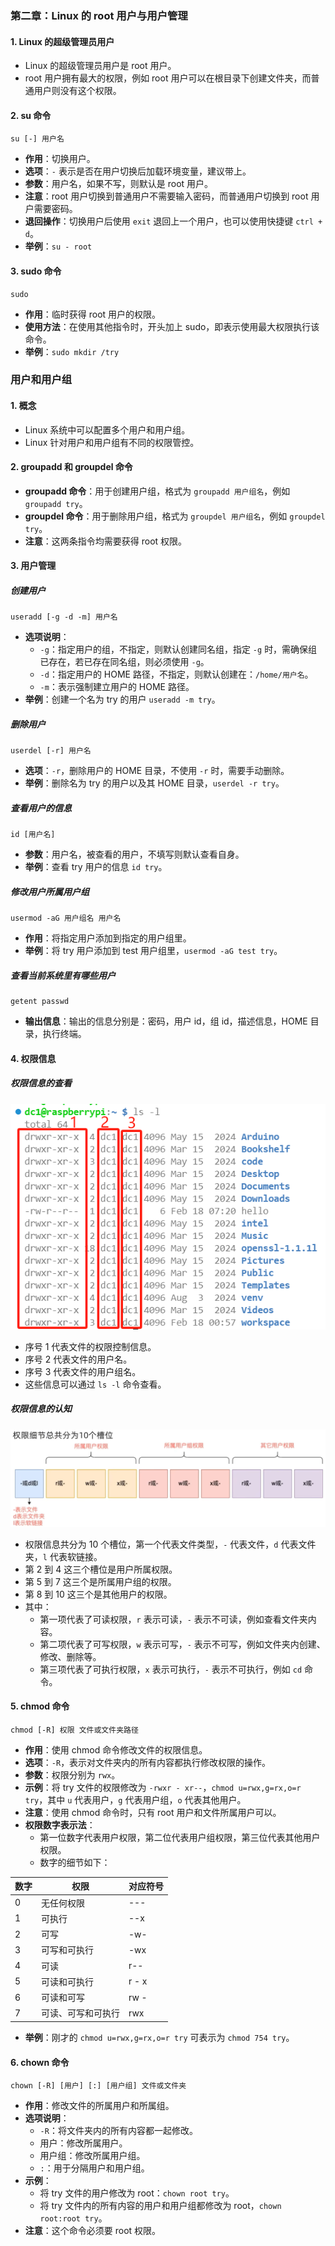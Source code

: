 ### 第二章：Linux 的 root 用户与用户管理

#### 1. Linux 的超级管理员用户
- Linux 的超级管理员用户是 root 用户。
- root 用户拥有最大的权限，例如 root 用户可以在根目录下创建文件夹，而普通用户则没有这个权限。

#### 2. su 命令
```
su [-] 用户名
```
- **作用**：切换用户。
- **选项**：`-` 表示是否在用户切换后加载环境变量，建议带上。
- **参数**：用户名，如果不写，则默认是 root 用户。
- **注意**：root 用户切换到普通用户不需要输入密码，而普通用户切换到 root 用户需要密码。
- **退回操作**：切换用户后使用 `exit` 退回上一个用户，也可以使用快捷键 `ctrl + d`。
- **举例**：`su - root`

#### 3. sudo 命令
```
sudo
```
- **作用**：临时获得 root 用户的权限。
- **使用方法**：在使用其他指令时，开头加上 sudo，即表示使用最大权限执行该命令。
- **举例**：`sudo mkdir /try`

### 用户和用户组

#### 1. 概念
- Linux 系统中可以配置多个用户和用户组。
- Linux 针对用户和用户组有不同的权限管控。

#### 2. groupadd 和 groupdel 命令
- **groupadd 命令**：用于创建用户组，格式为 `groupadd 用户组名`，例如 `groupadd try`。
- **groupdel 命令**：用于删除用户组，格式为 `groupdel 用户组名`，例如 `groupdel try`。
- **注意**：这两条指令均需要获得 root 权限。

#### 3. 用户管理

##### 创建用户
```
useradd [-g -d -m] 用户名
```
- **选项说明**：
    - `-g`：指定用户的组，不指定，则默认创建同名组，指定 `-g` 时，需确保组已存在，若已存在同名组，则必须使用 `-g`。
    - `-d`：指定用户的 HOME 路径，不指定，则默认创建在：`/home/用户名`。
    - `-m`：表示强制建立用户的 HOME 路径。
- **举例**：创建一个名为 try 的用户 `useradd -m try`。

##### 删除用户
```
userdel [-r] 用户名
```
- **选项**：`-r`，删除用户的 HOME 目录，不使用 `-r` 时，需要手动删除。
- **举例**：删除名为 try 的用户以及其 HOME 目录，`userdel -r try`。

##### 查看用户的信息
```
id [用户名]
```
- **参数**：用户名，被查看的用户，不填写则默认查看自身。
- **举例**：查看 try 用户的信息 `id try`。

##### 修改用户所属用户组
```
usermod -aG 用户组名 用户名
```
- **作用**：将指定用户添加到指定的用户组里。
- **举例**：将 try 用户添加到 test 用户组里，`usermod -aG test try`。

##### 查看当前系统里有哪些用户
```
getent passwd
```
- **输出信息**：输出的信息分别是：密码，用户 id，组 id，描述信息，HOME 目录，执行终端。

#### 4. 权限信息

##### 权限信息的查看
![权限信息的查看](img/1.png)
- 序号 1 代表文件的权限控制信息。
- 序号 2 代表文件的用户名。
- 序号 3 代表文件的用户组名。
- 这些信息可以通过 `ls -l` 命令查看。

##### 权限信息的认知
![权限信息的认知](img/2.png)
- 权限信息共分为 10 个槽位，第一个代表文件类型，`-` 代表文件，`d` 代表文件夹，`l` 代表软链接。
- 第 2 到 4 这三个槽位是用户所属权限。
- 第 5 到 7 这三个是所属用户组的权限。
- 第 8 到 10 这三个是其他用户的权限。
- 其中：
    - 第一项代表了可读权限，`r` 表示可读，`-` 表示不可读，例如查看文件夹内容。
    - 第二项代表了可写权限，`w` 表示可写，`-` 表示不可写，例如文件夹内创建、修改、删除等。
    - 第三项代表了可执行权限，`x` 表示可执行，`-` 表示不可执行，例如 `cd` 命令。

#### 5. chmod 命令
```
chmod [-R] 权限 文件或文件夹路径
```
- **作用**：使用 chmod 命令修改文件的权限信息。
- **选项**：`-R`，表示对文件夹内的所有内容都执行修改权限的操作。
- **参数**：权限分别为 `rwx`。
- **示例**：将 try 文件的权限修改为 `-rwxr - xr--`，`chmod u=rwx,g=rx,o=r try`，其中 `u` 代表用户，`g` 代表用户组，`o` 代表其他用户。
- **注意**：使用 chmod 命令时，只有 root 用户和文件所属用户可以。
- **权限数字表示法**：
    - 第一位数字代表用户权限，第二位代表用户组权限，第三位代表其他用户权限。
    - 数字的细节如下：

| 数字 | 权限 | 对应符号 |
| ---- | ---- | ---- |
| 0 | 无任何权限 | --- |
| 1 | 可执行 | --x |
| 2 | 可写 | -w- |
| 3 | 可写和可执行 | -wx |
| 4 | 可读 | r-- |
| 5 | 可读和可执行 | r - x |
| 6 | 可读和可写 | rw - |
| 7 | 可读、可写和可执行 | rwx |

- **举例**：刚才的 `chmod u=rwx,g=rx,o=r try` 可表示为 `chmod 754 try`。

#### 6. chown 命令
```
chown [-R] [用户] [:] [用户组] 文件或文件夹
```
- **作用**：修改文件的所属用户和所属组。
- **选项说明**：
    - `-R`：将文件夹内的所有内容都一起修改。
    - 用户：修改所属用户。
    - 用户组：修改所属用户组。
    - `:`：用于分隔用户和用户组。
- **示例**：
    - 将 try 文件的用户修改为 root：`chown root try`。
    - 将 try 文件内的所有内容的用户和用户组都修改为 root，`chown root:root try`。
- **注意**：这个命令必须要 root 权限。
